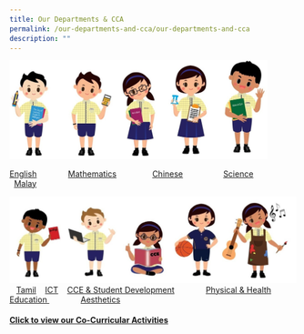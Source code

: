 ```yaml
---
title: Our Departments & CCA
permalink: /our-departments-and-cca/our-departments-and-cca
description: ""
---
```

<img src="/images/departments1.jpg" 
     style="width:90%">
		 
   [English](https://moe-wellingtonpri-staging.netlify.app/our-departments-and-cca/english)                          [Mathematics](https://moe-wellingtonpri-staging.netlify.app/our-departments-and-cca/mathematics)                [Chinese](https://moe-wellingtonpri-staging.netlify.app/our-departments-and-cca/chinese)                         [Science](https://moe-wellingtonpri-staging.netlify.app/our-departments-and-cca/science)                         [Malay](https://moe-wellingtonpri-staging.netlify.app/our-departments-and-cca/malay)
	 
![](/images/2%20(1).jpg)
   [Tamil](https://wellingtonpri.moe.edu.sg/our-departments-n-cca/tamil)      [ICT](https://wellingtonpri.moe.edu.sg/our-departments-n-cca/infocomm-technology-ict)      [CCE & Student Development](https://wellingtonpri.moe.edu.sg/our-departments-n-cca/cce-n-student-development)               [Physical & Health Education ](https://wellingtonpri.moe.edu.sg/our-departments-n-cca/physical-n-health-education)              [Aesthetics](https://wellingtonpri.moe.edu.sg/our-departments-n-cca/aesthetics) 
	 
#### [Click to view our Co-Curricular Activities](https://wellingtonpri.moe.edu.sg/our-departments-n-cca/cca)